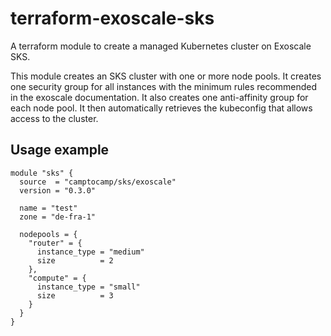 # terraform-exoscale-sks

A terraform module to create a managed Kubernetes cluster on Exoscale SKS.

This module creates an SKS cluster with one or more node pools. It creates one security group for all instances with the minimum rules recommended in the exoscale documentation. It also creates one anti-affinity group for each node pool. It then automatically retrieves the kubeconfig that allows access to the cluster.


## Usage example

```hcl
module "sks" {
  source  = "camptocamp/sks/exoscale"
  version = "0.3.0"

  name = "test"
  zone = "de-fra-1"

  nodepools = {
    "router" = {
      instance_type = "medium"
      size          = 2
    },
    "compute" = {
      instance_type = "small"
      size          = 3
    }
  }
}
```

